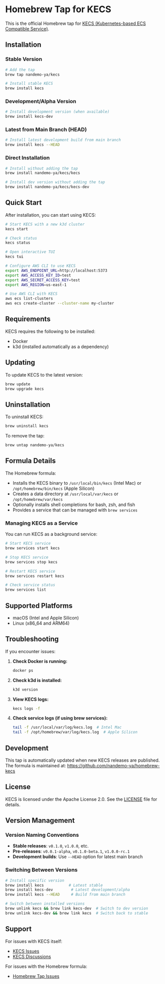 # Homebrew Tap for KECS

This is the official Homebrew tap for [KECS (Kubernetes-based ECS Compatible Service)](https://github.com/nandemo-ya/kecs).

## Installation

### Stable Version
```bash
# Add the tap
brew tap nandemo-ya/kecs

# Install stable KECS
brew install kecs
```

### Development/Alpha Version
```bash
# Install development version (when available)
brew install kecs-dev
```

### Latest from Main Branch (HEAD)
```bash
# Install latest development build from main branch
brew install kecs --HEAD
```

### Direct Installation
```bash
# Install without adding the tap
brew install nandemo-ya/kecs/kecs

# Install dev version without adding the tap
brew install nandemo-ya/kecs/kecs-dev
```

## Quick Start

After installation, you can start using KECS:

```bash
# Start KECS with a new k3d cluster
kecs start

# Check status
kecs status

# Open interactive TUI
kecs tui

# Configure AWS CLI to use KECS
export AWS_ENDPOINT_URL=http://localhost:5373
export AWS_ACCESS_KEY_ID=test
export AWS_SECRET_ACCESS_KEY=test
export AWS_REGION=us-east-1

# Use AWS CLI with KECS
aws ecs list-clusters
aws ecs create-cluster --cluster-name my-cluster
```

## Requirements

KECS requires the following to be installed:
- Docker
- k3d (installed automatically as a dependency)

## Updating

To update KECS to the latest version:

```bash
brew update
brew upgrade kecs
```

## Uninstallation

To uninstall KECS:

```bash
brew uninstall kecs
```

To remove the tap:

```bash
brew untap nandemo-ya/kecs
```

## Formula Details

The Homebrew formula:
- Installs the KECS binary to `/usr/local/bin/kecs` (Intel Mac) or `/opt/homebrew/bin/kecs` (Apple Silicon)
- Creates a data directory at `/usr/local/var/kecs` or `/opt/homebrew/var/kecs`
- Optionally installs shell completions for bash, zsh, and fish
- Provides a service that can be managed with `brew services`

### Managing KECS as a Service

You can run KECS as a background service:

```bash
# Start KECS service
brew services start kecs

# Stop KECS service
brew services stop kecs

# Restart KECS service
brew services restart kecs

# Check service status
brew services list
```

## Supported Platforms

- macOS (Intel and Apple Silicon)
- Linux (x86_64 and ARM64)

## Troubleshooting

If you encounter issues:

1. **Check Docker is running:**
   ```bash
   docker ps
   ```

2. **Check k3d is installed:**
   ```bash
   k3d version
   ```

3. **View KECS logs:**
   ```bash
   kecs logs -f
   ```

4. **Check service logs (if using brew services):**
   ```bash
   tail -f /usr/local/var/log/kecs.log  # Intel Mac
   tail -f /opt/homebrew/var/log/kecs.log  # Apple Silicon
   ```

## Development

This tap is automatically updated when new KECS releases are published. The formula is maintained at:
https://github.com/nandemo-ya/homebrew-kecs

## License

KECS is licensed under the Apache License 2.0. See the [LICENSE](https://github.com/nandemo-ya/kecs/blob/main/LICENSE) file for details.

## Version Management

### Version Naming Conventions
- **Stable releases**: `v0.1.0`, `v1.0.0`, etc.
- **Pre-releases**: `v0.0.1-alpha`, `v0.1.0-beta.1`, `v1.0.0-rc.1`
- **Development builds**: Use `--HEAD` option for latest main branch

### Switching Between Versions
```bash
# Install specific version
brew install kecs           # Latest stable
brew install kecs-dev        # Latest development/alpha
brew install kecs --HEAD     # Build from main branch

# Switch between installed versions
brew unlink kecs && brew link kecs-dev  # Switch to dev version
brew unlink kecs-dev && brew link kecs  # Switch back to stable
```

## Support

For issues with KECS itself:
- [KECS Issues](https://github.com/nandemo-ya/kecs/issues)
- [KECS Discussions](https://github.com/nandemo-ya/kecs/discussions)

For issues with the Homebrew formula:
- [Homebrew Tap Issues](https://github.com/nandemo-ya/homebrew-kecs/issues)